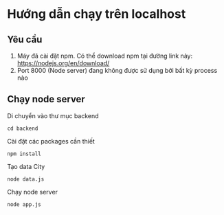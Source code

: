 # Hướng dẫn chạy trên localhost
## Yêu cầu
1. Máy đã cài đặt npm. Có thể download npm tại đường link này: https://nodejs.org/en/download/
2. Port 8000 (Node server) đang không được sử dụng bởi bất kỳ process nào
## Chạy node server
Di chuyển vào thư mục backend
``` console
cd backend
```
Cài đặt các packages cần thiết
``` console
npm install
```
Tạo data City
``` console
node data.js
```
Chạy node server
``` console
node app.js
```
